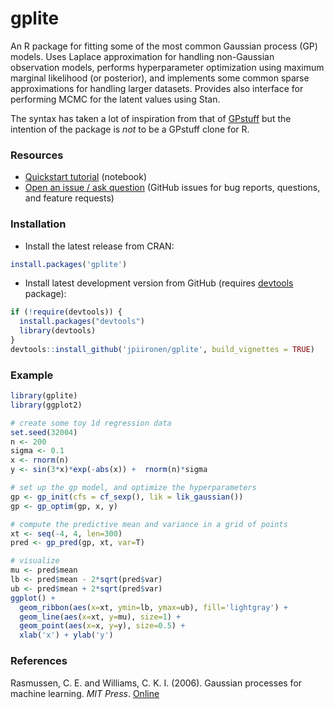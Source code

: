 

# gplite


An R package for fitting some of the most common Gaussian process (GP) models. Uses Laplace approximation for handling non-Gaussian observation models, performs hyperparameter optimization using maximum marginal likelihood (or posterior), and implements some common sparse approximations for handling larger datasets. Provides also interface for performing MCMC for the latent values using Stan.

The syntax has taken a lot of inspiration from that of [GPstuff](https://github.com/gpstuff-dev/gpstuff) but the intention of the package is *not* to be a GPstuff clone for R.


### Resources

* [Quickstart tutorial](https://htmlpreview.github.io/?https://github.com/jpiironen/gplite/blob/master/vignettes/quickstart.html) (notebook)
* [Open an issue / ask question](https://github.com/jpiironen/gplite/issues) (GitHub issues for bug reports, questions, and feature requests)


### Installation

* Install the latest release from CRAN:

```r
install.packages('gplite')
```

* Install latest development version from GitHub (requires [devtools](https://github.com/r-lib/devtools) package):

```r
if (!require(devtools)) {
  install.packages("devtools")
  library(devtools)
}
devtools::install_github('jpiironen/gplite', build_vignettes = TRUE)
```
    
### Example

```R
library(gplite)
library(ggplot2)

# create some toy 1d regression data
set.seed(32004)
n <- 200
sigma <- 0.1
x <- rnorm(n)
y <- sin(3*x)*exp(-abs(x)) +  rnorm(n)*sigma 

# set up the gp model, and optimize the hyperparameters
gp <- gp_init(cfs = cf_sexp(), lik = lik_gaussian())
gp <- gp_optim(gp, x, y)

# compute the predictive mean and variance in a grid of points
xt <- seq(-4, 4, len=300)
pred <- gp_pred(gp, xt, var=T)

# visualize
mu <- pred$mean
lb <- pred$mean - 2*sqrt(pred$var)
ub <- pred$mean + 2*sqrt(pred$var)
ggplot() + 
  geom_ribbon(aes(x=xt, ymin=lb, ymax=ub), fill='lightgray') +
  geom_line(aes(x=xt, y=mu), size=1) +
  geom_point(aes(x=x, y=y), size=0.5) +
  xlab('x') + ylab('y')
```


### References

Rasmussen, C. E. and Williams, C. K. I. (2006). Gaussian processes for machine learning. *MIT Press*. [Online](http://www.gaussianprocess.org/gpml/)



  [quickstart-vignette]: https://htmlpreview.github.io/?https://github.com/jpiironen/gplite/blob/master/vignettes/quickstart.html

